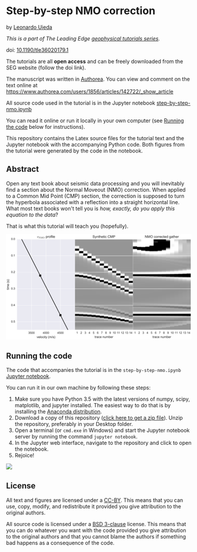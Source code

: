 # Step-by-step NMO correction

by [Leonardo Uieda](http://www.leouieda.com)

*This is a part of The Leading Edge [geophysical tutorials
series](https://dx.doi.org/10.1190/tle35020190.1).*

doi: [10.1190/tle36020179.1](http://dx.doi.org/10.1190/tle36020179.1)

The tutorials are all **open access** and can be freely downloaded from the SEG
website (follow the doi link).

The manuscript was written in [Authorea](https://www.authorea.com).
You can view and comment on the text online at https://www.authorea.com/users/1856/articles/142722/_show_article

All source code used in the tutorial is in the Jupyter notebook [step-by-step-nmo.ipynb](http://nbviewer.jupyter.org/github/pinga-lab/nmo-tutorial/blob/master/step-by-step-nmo.ipynb)

You can read it online or run it locally in your own computer (see [Running the code](#running-the-code) below for instructions).

This repository contains the Latex source files for the tutorial text and the
Jupyter notebook with the accompanying Python code.
Both figures from the tutorial were generated by the code in the notebook.


## Abstract

Open any text book about seismic data processing and you will inevitably find a
section about the Normal Moveout (NMO) correction.
When applied to a Common Mid Point (CMP) section, the correction is supposed to
turn the hyperbola associated with a reflection into a straight horizontal
line.
What most text books won't tell you is *how, exactly, do you apply this
equation to the data*?

That is what this tutorial will teach you (hopefully).

<img src="figures/nmo-application/nmo-application.png" width="800px">

## Running the code

The code that accompanies the tutorial is in the `step-by-step-nmo.ipynb`
[Jupyter notebook](http://jupyter.org/).

You can run it in our own machine by following these steps:

1. Make sure you have Python 3.5 with the latest versions of numpy, scipy,
   matplotlib, and jupyter installed. The easiest way to do that is by
   installing the [Anaconda distribution](https://www.continuum.io/downloads#all).
2. Download a copy of this repository ([click here to get a zip
   file](https://github.com/pinga-lab/nmo-tutorial/archive/master.zip)). Unzip
   the repository, preferably in your Desktop folder.
3. Open a terminal (or `cmd.exe` in Windows) and start the Jupyter notebook
   server by running the command `jupyter notebook`.
4. In the Jupyter web interface, navigate to the repository and click to open
   the notebook.
5. Rejoice!

![](http://i.giphy.com/WIg8P0VNpgH8Q.gif)

## License

All text and figures are licensed under a
[CC-BY](http://creativecommons.org/licenses/by/4.0/deed.en_US).
This means that you can use, copy, modify, and redistribute it provided you
give attribution to the original authors.

All source code is licensed under a [BSD
3-clause](https://opensource.org/licenses/BSD-3-Clause) license.
This means that you can do whatever you want with the code provided you give
attribution to the original authors and that you cannot blame the authors if
something bad happens as a consequence of the code.
